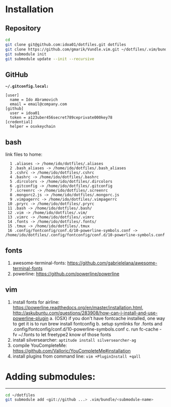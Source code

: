 # Installation
## Repository
```bash
cd
git clone git@github.com:idoa01/dotfiles.git dotfiles
git clone https://github.com/gmarik/Vundle.vim.git ~/dotfiles/.vim/bundle/vundle
git submodule init
git submodule update --init --recursive
```

## GitHub
**`~/.gitconfig.local:`**
```
[user]
  name = Ido Abramovich
  email = email@company.com
[github]
  user = idoa01
  token = a123uber456secret789ceprivate000key78
[credential]
  helper = osxkeychain
```

## bash
link files to home:
```
  1 .aliases -> /home/ido/dotfiles/.aliases
  2 .bash_aliases -> /home/ido/dotfiles/.bash_aliases
  3 .cshrc -> /home/ido/dotfiles/.cshrc
  4 .bashrc -> /home/ido/dotfiles/.bashrc
  5 .dircolors -> /home/ido/dotfiles/.dircolors
  6 .gitconfig -> /home/ido/dotfiles/.gitconfig
  7 .screenrc -> /home/ido/dotfiles/.screenrc
  8 .mongorc2.js -> /home/ido/dotfiles/.mongorc.js
  9 .vimpagerrc -> /home/ido/dotfiles/.vimpagerrc
 10 .pryrc -> /home/ido/dotfiles/.pryrc
 11 .bash -> /home/ido/dotfiles/.bash/
 12 .vim -> /home/ido/dotfiles/.vim/
 13 .vimrc -> /home/ido/dotfiles/.vimrc
 14 .fonts -> /home/ido/dotfiles/.fonts/
 15 .tmux -> /home/ido/dotfiles/.tmux
 16 .config/fontconfig/conf.d/10-powerline-symbols.conf -> /home/ido/dotfiles/.config/fontconfig/conf.d/10-powerline-symbols.conf
```


## fonts
1. awesome-terminal-fonts: https://github.com/gabrielelana/awesome-terminal-fonts
2. powerline: https://github.com/powerline/powerline

## vim
1. install fonts for airline: https://powerline.readthedocs.org/en/master/installation.html, http://askubuntu.com/questions/283908/how-can-i-install-and-use-powerline-plugin
  a. (OSX) if you don't have fontcache installed, one way to get it is to run brew install fontconfig
  b. setup symlinks for .fonts and .config/fontconfig/conf.d/10-powerline-symbols.conf
  c. run fc-cache -fv ~/.fonts to let freetype2 know of those fonts
2. install silversearcher: `aptitude install silversearcher-ag`
3. compile YouCompleteMe: https://github.com/Valloric/YouCompleteMe#installation
4. install plugins from command line: `vim +PluginInstall +qall`

# Adding submodules:
------------------
```bash
cd ~/dotfiles
git submodule add <git://github ...> .vim/bundle/<submodule-name>
```
